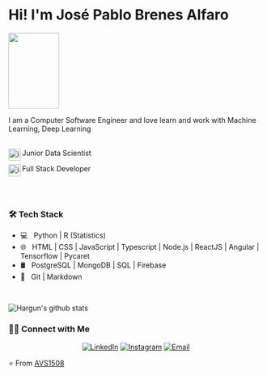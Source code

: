 # Hi! I'm José Pablo Brenes Alfaro&nbsp;

<img src="https://images.squarespace-cdn.com/content/v1/5c9ef2f2e8ba44f99ae7edcf/1556552864323-JS95SBH7Q97MEY45NUM8/ke17ZwdGBToddI8pDm48kFQQgP34qnCpeHaeAOzTt7pZw-zPPgdn4jUwVcJE1ZvWQUxwkmyExglNqGp0IvTJZamWLI2zvYWH8K3-s_4yszcp2ryTI0HqTOaaUohrI8PIvwpK0aFuhG0GtLLHqvbV4raqY38tdDiF-KTEvoUH9G4/AskBot_gif.gif" style="width: 100px;height: 150px;">

<p>
    I am a Computer Software Engineer and love learn and work with Machine Learning, Deep Learning <br><br>
    <p>
    Junior Data Scientist  
    <img align="left" alt="img1" width="24px" src="https://image.flaticon.com/icons/png/512/2103/2103626.png" /> 
    </p>
    </p> Full Stack Developer <img align="left" alt="img2" width="24px" src="https://img.icons8.com/cotton/2x/source-code--v3.png" /></p>
</p>
<br>
<br>

<h3>🛠 Tech Stack</h3>

- 💻 &nbsp; Python | R (Statistics) 
- 🌐 &nbsp; HTML | CSS | JavaScript | Typescript | Node.js | ReactJS | Angular | Tensorflow | Pycaret
- 🛢 &nbsp; PostgreSQL | MongoDB | SQL | Firebase
- 🔧 &nbsp; Git | Markdown 

<br>


![Hargun's github stats](https://github-readme-stats.vercel.app/api?username=PabloBrenesA97&show_icons=true&hide_border=true)

<h3> 🤝🏻 Connect with Me </h3>

<p align="center">
<a href="https://www.linkedin.com/in/pablo1997/"><img alt="LinkedIn" src="https://img.shields.io/badge/LinkedIn-Aditya%20Vikram%20Singh-blue?style=flat-square&logo=linkedin"></a>
<a href="https://www.instagram.com/pablobrenesa/"><img alt="Instagram" src="https://img.shields.io/badge/Instagram-adityavs__-blue?style=flat-square&logo=instagram"></a>
<a href="mailto:josepablobrenesalfaro@gmail.com"><img alt="Email" src="https://img.shields.io/badge/Email-avsingh@umass.edu-blue?style=flat-square&logo=gmail"></a>
</p>

⭐️ From [AVS1508](https://github.com/PabloBrenesA97)